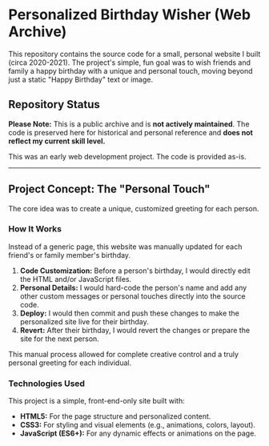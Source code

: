 # Personalized Birthday Wisher (Web Archive)

This repository contains the source code for a small, personal website I built (circa 2020-2021). The project's simple, fun goal was to wish friends and family a happy birthday with a unique and personal touch, moving beyond just a static "Happy Birthday" text or image.

## Repository Status

**Please Note:** This is a public archive and is **not actively maintained**. The code is preserved here for historical and personal reference and **does not reflect my current skill level.**

This was an early web development project. The code is provided as-is.

---

## Project Concept: The "Personal Touch"

The core idea was to create a unique, customized greeting for each person.

### How It Works

Instead of a generic page, this website was manually updated for each friend's or family member's birthday.

1.  **Code Customization:** Before a person's birthday, I would directly edit the HTML and/or JavaScript files.
2.  **Personal Details:** I would hard-code the person's name and add any other custom messages or personal touches directly into the source code.
3.  **Deploy:** I would then commit and push these changes to make the personalized site live for their birthday.
4.  **Revert:** After their birthday, I would revert the changes or prepare the site for the next person.

This manual process allowed for complete creative control and a truly personal greeting for each individual.

### Technologies Used

This project is a simple, front-end-only site built with:

* **HTML5:** For the page structure and personalized content.
* **CSS3:** For styling and visual elements (e.g., animations, colors, layout).
* **JavaScript (ES6+):** For any dynamic effects or animations on the page.
